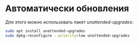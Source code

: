 # Автоматически обновления

Для этого можно использовать пакет *unattended-upgrades*:

```bash
sudo apt install unattended-upgrades
sudo dpkg-reconfigure --priority=low unattended-upgrades
```

